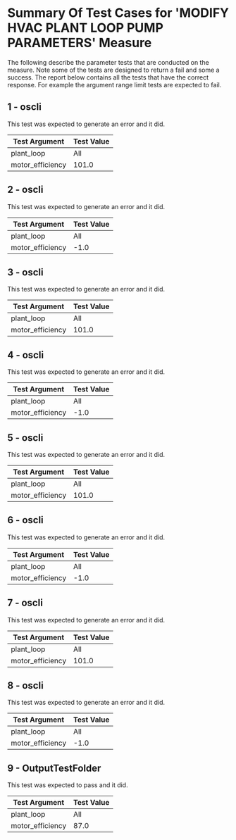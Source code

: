 # Summary Of Test Cases for 'MODIFY HVAC PLANT LOOP PUMP PARAMETERS' Measure
 
The following describe the parameter tests that are conducted on the measure. Note some of the 
tests are designed to return a fail and some a success. The report below contains all the tests that 
have the correct response. For example the argument range limit tests are expected to fail. 
 
## 1 - oscli
 
This test was expected to generate an error and it did.
 
| Test Argument | Test Value |
| ------------- | ---------- |
| plant_loop |All |
| motor_efficiency |101.0 |
 
## 2 - oscli
 
This test was expected to generate an error and it did.
 
| Test Argument | Test Value |
| ------------- | ---------- |
| plant_loop |All |
| motor_efficiency |-1.0 |
 
## 3 - oscli
 
This test was expected to generate an error and it did.
 
| Test Argument | Test Value |
| ------------- | ---------- |
| plant_loop |All |
| motor_efficiency |101.0 |
 
## 4 - oscli
 
This test was expected to generate an error and it did.
 
| Test Argument | Test Value |
| ------------- | ---------- |
| plant_loop |All |
| motor_efficiency |-1.0 |
 
## 5 - oscli
 
This test was expected to generate an error and it did.
 
| Test Argument | Test Value |
| ------------- | ---------- |
| plant_loop |All |
| motor_efficiency |101.0 |
 
## 6 - oscli
 
This test was expected to generate an error and it did.
 
| Test Argument | Test Value |
| ------------- | ---------- |
| plant_loop |All |
| motor_efficiency |-1.0 |
 
## 7 - oscli
 
This test was expected to generate an error and it did.
 
| Test Argument | Test Value |
| ------------- | ---------- |
| plant_loop |All |
| motor_efficiency |101.0 |
 
## 8 - oscli
 
This test was expected to generate an error and it did.
 
| Test Argument | Test Value |
| ------------- | ---------- |
| plant_loop |All |
| motor_efficiency |-1.0 |
 
## 9 - OutputTestFolder
 
This test was expected to pass and it did.
 
| Test Argument | Test Value |
| ------------- | ---------- |
| plant_loop |All |
| motor_efficiency |87.0 |
 
